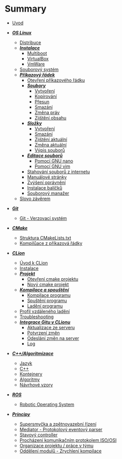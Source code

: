 # Summary
- [Uvod](title-page.md)

- [***OS Linux***]()
  - [Distribuce](linux/distro.md)
  - [***Instalace***]()
    - [Multiboot](linux/install/multiboot.md)
    - [VirtualBox](linux/install/virtualbox.md)
    - [VmWare](linux/install/vmware.md)
  - [Souborový systém](linux/filesystem.md)
  - [***Příkazový řádek***]()
    - [Otevření příkazového řádku](linux/shell/run.md)
    - [***Soubory***]()
      - [Vytvoření](linux/shell/touch.md)
      - [Kopírování](linux/shell/cp.md)
      - [Přesun](linux/shell/mv.md)
      - [Smazání](linux/shell/rm.md)
      - [Změna práv](linux/shell/chmod.md)
      - [Zjištění obsahu](linux/shell/cat.md)
    - [***Složky***]()
      - [Vytvoření](linux/shell/mkdir.md)
      - [Smazání](linux/shell/rmdir.md)
      - [Zjištění aktuální](linux/shell/pwd.md)
      - [Změna aktuální](linux/shell/cd.md)
      - [Výpis souborů](linux/shell/ls.md)
    - [***Editace souborů***]()
      - [Pomocí GNU nano](linux/shell/nano.md)
      - [Pomocí GNU vim](linux/shell/vim.md)
    - [Stahování souborů z internetu](linux/shell/wget.md)
    - [Manuálové stránky](linux/shell/man.md)
    - [Zvýšení oprávnění](linux/shell/sudo.md)
    - [Instalace balíčků](linux/shell/apt.md)    
    - [Souborový manažer](linux/shell/mc.md)
  - [Slovo závěrem](linux/footer.md)

- [***Git***]()
  - [Git - Verzovací systém](git/git.md)

- [***CMake***]()
  - [Struktura CMakeLists.txt](cmake/cmakelists.md)
  - [Kompilůace z příkazová řádky](cmake/build.md)

- [***CLion***]()
  - [Úvod k CLion](clion/uvod.md)
  - [Instalace](clion/install.md)
  - [***Projekt***]()
    - [Otevření cmake projektu](clion/open_cmake.md)
    - [Nový cmake projekt](clion/newproj.md)
  - [***Kompilace a spouštění***]()
    - [Kompilace programu](clion/build.md)
    - [Spuštění programu](clion/run.md)
    - [Ladění programu](clion/debug.md)
  - [Profil vzdáleného ladění](clion/remote.md)
  - [Troubleshooting](clion/troubleshoot.md)
  - [***Integrace Gitu v CLionu***]()
    - [Aktualizace ze serveru](clion/git/pull.md)
    - [Potvrzení změn](clion/git/commit.md)
    - [Odeslání změn na server](clion/git/push.md)
    - [Log](clion/git/log.md)

- [***C++/Algoritmizace***]()
  - [Jazyk](cpp/jazyk.md)
  - [C++](cpp/cli.md)
  - [Kontejnery](cpp/kontejnery.md)
  - [Algoritmy](cpp/algoritmy.md)
  - [Návrhové vzory](cpp/patterns.md)

- [***ROS***]()
  - [Robotic Operating System](ros/ros.md)

- [***Principy***]()
  - [Supersmyčka a zpětnovazební řízení](principy/superloop.md)
  - [Mediator - Protokolový eventový parser](principy/mediator.md)
  - [Stavový controller](principy/controller.md)
  - [Procházení komunikačním protokolem ISO/OSI](principy/protostack.md)
  - [Organizace projektu / práce v týmu](principy/splitfiles.md)
  - [Oddělení modulů - Zrychlení kompilace](principy/isolate.md)